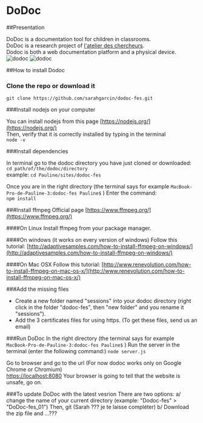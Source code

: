 DoDoc
==========

##Presentation

DoDoc is a documentation tool for children in classrooms.   
DoDoc is a research project of [l'atelier des chercheurs](http://latelier-des-chercheurs.fr/).  
Dodoc is both a web documentation platform and a physical device.  
![dodoc](http://www.lopendoc.org/lopendocresearch/wp-content/uploads/sites/5/2015/06/schema-dodoc-02.png)
![dodoc](http://latelier-des-chercheurs.fr/img/img-dodoc-fes0.jpg)

##How to install Dodoc

### Clone the repo or download it  
```git clone https://github.com/sarahgarcin/dodoc-fes.git```

###Install nodejs on your computer

You can install nodejs from this page [https://nodejs.org/](https://nodejs.org/)     
Then, verify that it is correctly installed  by typing in the terminal    
```node -v```

###Install dependencies

In terminal go to the dodoc directory you have just cloned or downloaded:  
```cd path/of/the/dodoc/directory```  
example: 
```cd Pauline/sites/dodoc-fes```  

Once you are in the right directory 
(the terminal says for example ```MacBook-Pro-de-Pauline-3:dodoc-fes Pauline$``` ) 
Enter the command:  
```npm install```

###Install ffmpeg
Official page [https://www.ffmpeg.org/](https://www.ffmpeg.org/)

####On Linux
Install ffmpeg from your package manager.

####On windows (it works on every version of windows)
Follow this tutorial: [http://adaptivesamples.com/how-to-install-ffmpeg-on-windows/](http://adaptivesamples.com/how-to-install-ffmpeg-on-windows/)

####On Mac OSX
Follow this tutorial: [http://www.renevolution.com/how-to-install-ffmpeg-on-mac-os-x/](http://www.renevolution.com/how-to-install-ffmpeg-on-mac-os-x/)

###Add the missing files
- Create a new folder named "sessions" into your dodoc directory (right click in the folder "dodoc-fes", then "new folder" and you rename it "sessions").
- Add the 3 certificates files for using https. (To get these files, send us an email)

###Run DoDoc
In the right directory 
(the terminal says for example ```MacBook-Pro-de-Pauline-3:dodoc-fes Pauline$``` )
Run the server in the terminal (enter the following command:)
```node server.js```

Go to browser and go to the url (For now dodoc works only on Google Chrome or Chromium)  
[https://localhost:8080](https://localhost:8080)
Your browser is going to tell that the website is unsafe, go on. 

###To update DoDoc with the latest vesrion
There are two options:
a/ change the name of your current directory (example: "Dodoc-fes" > "DoDoc-fes_01")
Then, git (Sarah ??? je te laisse compléter)
b/ Download the zip file and ...??? 
